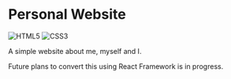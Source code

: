 # Personal Website

![HTML5](https://img.shields.io/badge/HTML5-cf653d.svg?style=for-the-badge&logo=HTML5&logoColor=white)
![CSS3](https://img.shields.io/badge/CSS3-488dbf.svg?style=for-the-badge&logo=CSS3&logoColor=white)

A simple website about me, myself and I. 

Future plans to convert this using React Framework is in progress.

